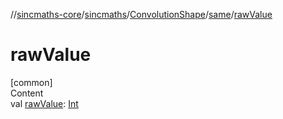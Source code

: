 //[sincmaths-core](../../../../index.md)/[sincmaths](../../index.md)/[ConvolutionShape](../index.md)/[same](index.md)/[rawValue](raw-value.md)



# rawValue  
[common]  
Content  
val [rawValue](raw-value.md): [Int](https://kotlinlang.org/api/latest/jvm/stdlib/kotlin/-int/index.html)  



